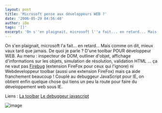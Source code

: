 ```yaml
---
layout: post
title: 'Microsoft pense aux développeurs WEB ?'
date: '2006-05-29 04:56:48'
author: iDo
tags: '[]'
excerpt: 'On s''en plaignait, microsoft l''a fait... en retard... Mais comme on dit, mieux vaux tard que jamais.   De quoi je parle ?   D''une toolbar POUR développeur WEB.   Au menu : inspecteur de DOM, outliner d''objet, affichage d''informations sur les objets, simulation de résolution, validation HTML ... ça ne vaut pas      ...'
---
```


On s'en plaignait, microsoft l'a fait... en retard... Mais comme on dit, mieux vaux tard que jamais.   De quoi je parle ?   D'une toolbar POUR développeur WEB.   Au menu : inspecteur de DOM, outliner d'objet, affichage d'informations sur les objets, simulation de résolution, validation HTML ... ça ne vaut pas [Firebug](http://www.j0k3r.net/news-un-debugger-dans-la-nouvelle-version-0.4-de-firebug-1311.html) (extension FireFox pour ceux qui l'ignore) ni Webdeveloppeur toolbar (aussi une extension FireFox) mais ça aide franchement beaucoup !   Couplé au debuggeur JavaScript pour IE, on obtient enfin quelque chose qui tiens un peu la route pour faire du développement web sous IE.

Liens :   [La toolbar](http://www.microsoft.com/downloads/details.aspx?FamilyID=e59c3964-672d-4511-bb3e-2d5e1db91038&amp;displaylang=en)   [Le debuggeur javascript](http://www.microsoft.com/downloads/details.aspx?familyid=2f465be0-94fd-4569-b3c4-dffdf19ccd99&amp;displaylang=en)

 ![image](http://www.wikistuce.info/lib/exe/fetch.php/logiciels/internet_explorer/addons/ie_devbar.jpg?cache=cache&amp;w=550)
